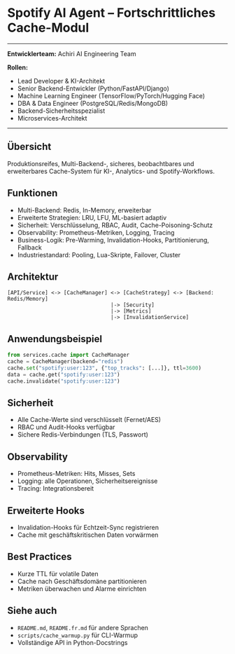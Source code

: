 # Spotify AI Agent – Fortschrittliches Cache-Modul

---
**Entwicklerteam:** Achiri AI Engineering Team

**Rollen:**
- Lead Developer & KI-Architekt
- Senior Backend-Entwickler (Python/FastAPI/Django)
- Machine Learning Engineer (TensorFlow/PyTorch/Hugging Face)
- DBA & Data Engineer (PostgreSQL/Redis/MongoDB)
- Backend-Sicherheitsspezialist
- Microservices-Architekt
---

## Übersicht
Produktionsreifes, Multi-Backend-, sicheres, beobachtbares und erweiterbares Cache-System für KI-, Analytics- und Spotify-Workflows.

## Funktionen
- Multi-Backend: Redis, In-Memory, erweiterbar
- Erweiterte Strategien: LRU, LFU, ML-basiert adaptiv
- Sicherheit: Verschlüsselung, RBAC, Audit, Cache-Poisoning-Schutz
- Observability: Prometheus-Metriken, Logging, Tracing
- Business-Logik: Pre-Warming, Invalidation-Hooks, Partitionierung, Fallback
- Industriestandard: Pooling, Lua-Skripte, Failover, Cluster

## Architektur
```
[API/Service] <-> [CacheManager] <-> [CacheStrategy] <-> [Backend: Redis/Memory]
                                 |-> [Security]
                                 |-> [Metrics]
                                 |-> [InvalidationService]
```

## Anwendungsbeispiel
```python
from services.cache import CacheManager
cache = CacheManager(backend="redis")
cache.set("spotify:user:123", {"top_tracks": [...]}, ttl=3600)
data = cache.get("spotify:user:123")
cache.invalidate("spotify:user:123")
```

## Sicherheit
- Alle Cache-Werte sind verschlüsselt (Fernet/AES)
- RBAC und Audit-Hooks verfügbar
- Sichere Redis-Verbindungen (TLS, Passwort)

## Observability
- Prometheus-Metriken: Hits, Misses, Sets
- Logging: alle Operationen, Sicherheitsereignisse
- Tracing: Integrationsbereit

## Erweiterte Hooks
- Invalidation-Hooks für Echtzeit-Sync registrieren
- Cache mit geschäftskritischen Daten vorwärmen

## Best Practices
- Kurze TTL für volatile Daten
- Cache nach Geschäftsdomäne partitionieren
- Metriken überwachen und Alarme einrichten

## Siehe auch
- `README.md`, `README.fr.md` für andere Sprachen
- `scripts/cache_warmup.py` für CLI-Warmup
- Vollständige API in Python-Docstrings

